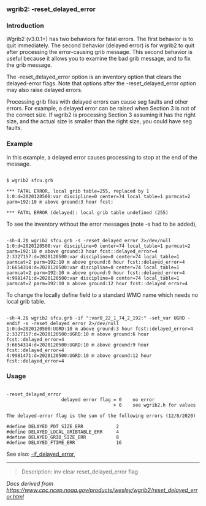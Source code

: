 
### wgrib2: -reset\_delayed\_error



### Introduction



Wgrib2 (v3.0.1+) has two behaviors for fatal errors. The first behavior is
to quit immediately. The second behavior (delayed error) is for wgrib2 to 
quit after processing the error-causing grib message. This second behavior
is useful because it allows you to examine the bad grib message, and to fix
the grib message.


The -reset\_delayed\_error option is an inventory
option that clears the delayed-error flags. Note that options after the
-reset\_delayed\_error option may also raise delayed
errors.

Processing grib files with delayed errors can cause seg faults and other
errors. For example, a delayed error can be raised when Section 3 is not of the correct
size. If wgrib2 is processing Section 3 assuming it has the right size,
and the actual size is smaller than the right size, you could have seg faults.

### Example



In this example, a delayed error causes processing to stop at the end of the message.


```

$ wgrib2 sfcu.grb 

*** FATAL ERROR, local grib table=255, replaced by 1
1:0:d=2020120500:var discipline=0 center=74 local_table=1 parmcat=2 parm=192:10 m above ground:3 hour fcst:

*** FATAL ERROR (delayed): local grib table undefined (255)

```


To see the inventory without the error messages (note -s had to be added),

```

-sh-4.2$ wgrib2 sfcu.grb -s -reset_delayed_error 2>/dev/null
1:0:d=2020120500:var discipline=0 center=74 local_table=1 parmcat=2 parm=192:10 m above ground:3 hour fcst::delayed_error=4
2:3327157:d=2020120500:var discipline=0 center=74 local_table=1 parmcat=2 parm=192:10 m above ground:6 hour fcst::delayed_error=4
3:6654314:d=2020120500:var discipline=0 center=74 local_table=1 parmcat=2 parm=192:10 m above ground:9 hour fcst::delayed_error=4
4:9981471:d=2020120500:var discipline=0 center=74 local_table=1 parmcat=2 parm=192:10 m above ground:12 hour fcst::delayed_error=4

```


To change the locally define field to a standard WMO name which needs no local grib table.

```

-sh-4.2$ wgrib2 sfcu.grb -if ":var0_22_1_74_2_192:" -set_var UGRD -endif -s -reset_delayed_error 2>/dev/null
1:0:d=2020120500:UGRD:10 m above ground:3 hour fcst::delayed_error=4
2:3327157:d=2020120500:UGRD:10 m above ground:6 hour fcst::delayed_error=4
3:6654314:d=2020120500:UGRD:10 m above ground:9 hour fcst::delayed_error=4
4:9981471:d=2020120500:UGRD:10 m above ground:12 hour fcst::delayed_error=4

```

### Usage




```

-reset_delayed_error
                    delayed error flag = 0    no error
                                       > 0    see wgrib2.h for values

The delayed-error flag is the sum of the following errors (12/8/2020)

#define DELAYED_PDT_SIZE_ERR            2
#define DELAYED_LOCAL_GRIBTABLE_ERR     4
#define DELAYED_GRID_SIZE_ERR           8
#define DELAYED_FTIME_ERR               16

```

See also:
 [-if\_delayed\_error](./if_delayed_error.html),













----

>Description: inv          clear reset_delayed_error flag

_Docs derived from <https://www.cpc.ncep.noaa.gov/products/wesley/wgrib2/reset_delayed_error.html>_